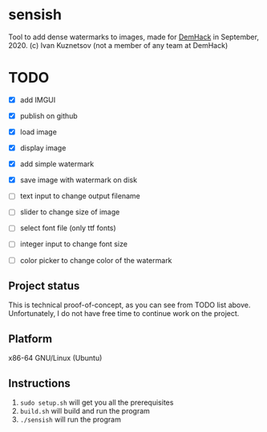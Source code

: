 # sensish

Tool to add dense watermarks to images, made for [DemHack](https://demhack.ru/) in September, 2020. (c) Ivan Kuznetsov (not a member of any team at DemHack)

# TODO

 - [x] add IMGUI
 - [x] publish on github
 - [x] load image
 - [x] display image
 - [x] add simple watermark
 - [x] save image with watermark on disk
 - [ ] text input to change output filename
 - [ ] slider to change size of image
 - [ ] select font file (only ttf fonts)
 - [ ] integer input to change font size
 - [ ] color picker to change color of the watermark


## Project status

This is technical proof-of-concept, as you can see from TODO list above.
Unfortunately, I do not have free time to continue work on the project. 


## Platform

x86-64 GNU/Linux (Ubuntu)


## Instructions

1. ```sudo setup.sh``` will get you all the prerequisites
2. ```build.sh``` will build and run the program
3. ```./sensish``` will run the program


